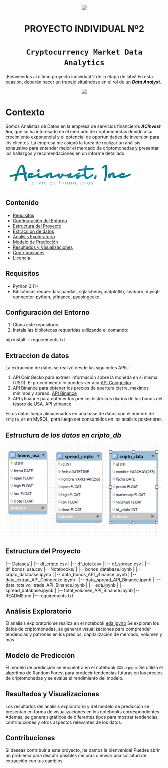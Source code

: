 <p align='center'>
<img src ="https://d31uz8lwfmyn8g.cloudfront.net/Assets/logo-henry-white-lg.png">
<p>

<h1 align='center'>
 <b>PROYECTO INDIVIDUAL Nº2</b>
</h1>
 
# <h1 align="center">**`Cryptocurrency Market Data Analytics`**</h1>
¡Bienvenidos al último proyecto individual 2 de la etapa de labs! En esta ocasión, deberán hacer un trabajo situándose en el rol de un ***Data Analyst***.
<p align='center'>
<img src = 'https://www.clarin.com/img/2023/06/14/WJlAYJhAg_360x240__1.jpg' height = 200>
<p>

# Contexto

Somos Analistas de Datos en la empresa de servicios financieros ***ACInvest Inc***, que se ha interesado en el mercado de criptomonedas debido a su crecimiento exponencial y el potencial de oportunidades de inversión para los clientes. La empresa me asignó la tarea de realizar un análisis exhaustivo para entender mejor el mercado de criptomonedas y presentar los hallazgos y recomendaciones en un informe detallado.


![logo intro](./Images/Acinvest_trans.png)

## Contenido

- [Requisitos](#requisitos)
- [Configuración del Entorno](#configuración-del-entorno)
- [Estructura del Proyecto](#estructura-del-proyecto)
- [Extraccion de datos](#extraccion-de-datos)
- [Análisis Exploratorio](#análisis-exploratorio)
- [Modelo de Predicción](#modelo-de-predicción)
- [Resultados y Visualizaciones](#resultados-y-visualizaciones)
- [Contribuciones](#contribuciones)
- [Licencia](#licencia)

## Requisitos

- Python 3.11+
- Bibliotecas requeridas: pandas, sqlalchemy,matplotlib, seaborn, mysql-connector-python, yfinance, pycoingecko.

## Configuración del Entorno

1. Clona este repositorio.
2. Instala las bibliotecas requeridas utilizando el comando:

pip install -r requirements.txt

## Extraccion de datos
La extraccion de datos se realizó desde las siguinetes APIs:
1. API CoinGecko para extraer información sobre la moneda en sí misma (USD). El procedmiento lo puedes ver aca [API Coingecko](Notebook/data_extrac_API_Coingecko.ipynb)
2. API Binance para obtener los precios de apertura cierre, maximos minimos y spread. [API Binance](Notebook/data_spread_API_Binance.ipynb)
3. API yfinance para obtener los precios históricos diarios de los bonos del tesoro de USA. [API yfinance](Notebook/data_bonos_API_yfinance.ipynb)

Estos datos luego almacenados en una base de datos con el nombre de `cripto_db` en MySQL, para luego ser consumidos en los analisis posteriores.

## ***Estructura de los datos en cripto_db***

![Tablas y columnas almacenadas en la base de datos](./Images/tablas_db.png)

## Estructura del Proyecto

|-- Dataset/
| |-- df_cripto.csv
| |-- df_total.csv
| |-- df_spread.csv
| |-- df_bonos_usa.csv
|-- Notebooks/
| |-- bonos_database.ipynb
| |-- cripto_database.ipynb
| |-- data_bonos_API_yfinance.ipynb
| |-- data_extrac_API_Coingecko.ipynb
| |-- data_spread_API_Binance.ipynb
| |-- data_totalvol_trade_API_Binance.ipynb
| |-- eda.ipynb
| |-- spread_database.ipynb
| |-- total_volumen_API_Binance.ipynb
|-- README.md
|-- requirements.txt


## Análisis Exploratorio

El análisis exploratorio se realiza en el notebook [eda.ipynb](Notebook/eda.ipynb) Se exploran los datos de criptomonedas, se generan visualizaciones para comprender tendencias y patrones en los precios, capitalización de mercado, volumen y más.

## Modelo de Predicción

El modelo de predicción se encuentra en el notebook `XXX.ipynb`. Se utiliza el algoritmo de Random Forest para predecir tendencias futuras en los precios de criptomonedas y se evalúa el rendimiento del modelo.

## Resultados y Visualizaciones

Los resultados del análisis exploratorio y del modelo de predicción se presentan en forma de visualizaciones en los notebooks correspondientes. Además, se generan gráficos de diferentes tipos para mostrar tendencias, contribuciones y otros aspectos relevantes de los datos.

## Contribuciones

Si deseas contribuir a este proyecto, ¡te damos la bienvenida! Puedes abrir un problema para discutir posibles mejoras o enviar una solicitud de extracción con tus cambios.